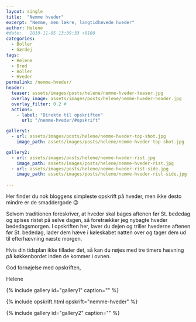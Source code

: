 ```yaml
---
layout: single
title:  "Nemme hveder"
excerpt: "Nemme, men lækre, langtidhævede hveder"
author: Helene
#date:   2019-11-05 13:39:33 +0100
categories:  
  - Boller
  - Gærdej
tags: 
  - Helene
  - Brød
  - Boller
  - Hveder
permalink: /nemme-hveder/
header:
  teaser: assets/images/posts/helene/nemme-hveder-teaser.jpg
  overlay_image: assets/images/posts/helene/nemme-hveder-header.jpg
  overlay_filter: 0.2 # 
  actions:
    - label: "Direkte til opskriften"
      url: "/nemme-hveder/#opskrift"

gallery1:
  - url: assets/images/posts/helene/nemme-hveder-top-shot.jpg
    image_path: assets/images/posts/helene/nemme-hveder-top-shot.jpg

gallery2:
  - url: assets/images/posts/helene/nemme-hveder-rist.jpg
    image_path: assets/images/posts/helene/nemme-hveder-rist.jpg
  - url: assets/images/posts/helene/nemme-hveder-rist-side.jpg
    image_path: assets/images/posts/helene/nemme-hveder-rist-side.jpg
    
---
```

Her finder du nok bloggens simpleste opskrift på hveder, men ikke desto mindre er de smaddergode :wink:

Selvom traditionen foreskriver, at hveder skal bages aftenen før St. bededag og spises ristet på selve dagen, så foretrækker jeg nybagte hveder bededagsmorgen. I opskriften her, laver du dejen og triller hvederne aftenen før St. bededag, lader dem hæve i køleskabet natten over og tager dem ud til efterhævning næste morgen.

Hvis din tidsplan ikke tillader det, så kan du nøjes med tre timers hævning på køkkenbordet inden de kommer i ovnen.

God fornøjelse med opskriften,

Helene

{% include gallery id="gallery1"  caption="" %}

{% include opskrift.html opskrift="nemme-hveder" %}

{% include gallery id="gallery2"  caption="" %}